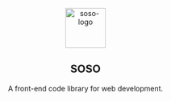 <p align="center">
  
  <a href="#">
    <img src="https://cdn.rawgit.com/tatwd/soso/master/assets/img/soso-logo.svg" alt="soso-logo" height="80px">
  </a>

  <h2 align="center">SOSO</h2>
  
  <p align="center">
    A front-end code library for web development.
  <p>

</p>